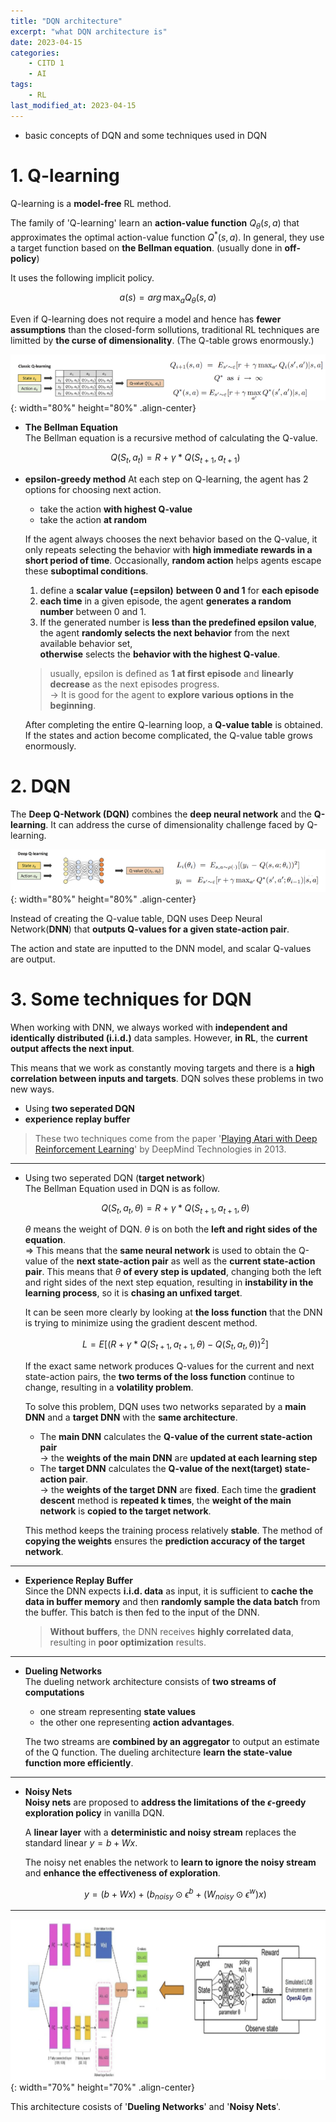 ```yaml
---
title: "DQN architecture"
excerpt: "what DQN architecture is"
date: 2023-04-15
categories:
    - CITD 1
    - AI
tags:
    - RL
last_modified_at: 2023-04-15
---
```

- basic concepts of DQN and some techniques used in DQN


# 1. Q-learning
Q-learning is a **model-free** RL method. 

The family of 'Q-learning' learn an **action-value function** $Q_\theta (s, a)$ that approximates the optimal action-value function $Q^* (s, a)$. In general, they use a target function based on **the Bellman equation**. (usually done in **off-policy**) 

It uses the following implicit policy.  

$$ a(s) = arg \, \max_{a} Q_\theta (s, a) $$

Even if Q-learning does not require a model and hence has **fewer assumptions** than the closed-form sollutions, traditional RL techniques are limitted by **the curse of dimensionality**. (The Q-table grows enormously.)

![classic Q-learning](/assets/images/Q-learning.png){: width="80%" height="80%" .align-center}

- **The Bellman Equation**  
  The Bellman equation is a recursive method of calculating the Q-value.

  $$ Q(S_t, a_t) = R + \gamma * Q(S_{t + 1}, a_{t+1}) $$

- **epsilon-greedy method**
  At each step on Q-learning, the agent has 2 options for choosing next action.  
  - take the action **with highest Q-value**  
  - take the action **at random**

  If the agent always chooses the next behavior based on the Q-value, it only repeats selecting the behavior with **high immediate rewards in a short period of time**. Occasionally, **random action** helps agents escape these **suboptimal conditions**.

  1. define a **scalar value (=epsilon)** **between 0 and 1** for **each episode**  
  2. **each time** in a given episode, the agent **generates a random number** between 0 and 1.  
  3. If the generated number is **less than the predefined epsilon value**, the agent **randomly selects the next behavior** from the next available behavior set,  
  **otherwise** selects the **behavior with the highest Q-value**.

  > usually, epsilon is defined as **1 at first episode** and **linearly decrease** as the next episodes progress.  
  $\rightarrow$ It is good for the agent to **explore various options in the beginning**.

  After completing the entire Q-learning loop, a **Q-value table** is obtained. If the states and action become complicated, the Q-value table grows enormously.


# 2. DQN  

The **Deep Q-Network (DQN)** combines the **deep neural network** and the **Q-learning**. It can address the curse of dimensionality challenge faced by Q-learning.

![Deep Q-learning](/assets/images/DQ-learning.png){: width="80%" height="80%" .align-center}

Instead of creating the Q-value table, DQN uses Deep Neural Network(**DNN**) that **outputs Q-values for a given state-action pair**.

The action and state are inputted to the DNN model, and scalar Q-values are output.


# 3. Some techniques for DQN
When working with DNN, we always worked with **independent and identically distributed (i.i.d.)** data samples. However, **in RL**, the **current output affects the next input**.

This means that we work as constantly moving targets and there is a **high correlation between inputs and targets**. DQN solves these problems in two new ways.  

- Using **two seperated DQN**  
- **experience replay buffer**

> These two techniques come from the paper '[Playing Atari with Deep Reinforcement Learning](https://arxiv.org/abs/1312.5602)' by DeepMind Technologies in 2013.

- - -

- Using two seperated DQN (**target network**)  
  The Bellman Equation used in DQN is as follow.

  $$Q(S_t, a_t, \theta) = R + \gamma * Q(S_{t+1}, a_{t+1}, \theta)$$

  $\theta$ means the weight of DQN. $\theta$ is on both the **left and right sides of the equation**.  
  $\Rightarrow$ This means that the **same neural network** is used to obtain the Q-value of the **next state-action pair** as well as the **current state-action pair**. This means that $\theta$ **of every step is updated**, changing both the left and right sides of the next step equation, resulting in **instability in the learning process**, so it is **chasing an unfixed target**.

  It can be seen more clearly by looking at **the loss function** that the DNN is trying to minimize using the gradient descent method.

  $$ L = E[(R + \gamma * Q(S_{t+1}, a_{t+1}, \theta) - Q(S_t, a_t, \theta))^2]$$

  If the exact same network produces Q-values for the current and next state-action pairs, the **two terms of the loss function** continue to change, resulting in a **volatility problem**.

  To solve this problem, DQN uses two networks separated by a **main DNN** and a **target DNN** with the **same architecture**.

  - The **main DNN** calculates the **Q-value of the current state-action pair**  
    $\rightarrow$ the **weights of the main DNN** are **updated at each learning step**
  - The **target DNN** calculates the **Q-value of the next(target) state-action pair**.  
    $\rightarrow$ the **weights of the target DNN** are **fixed**. Each time the **gradient descent** method is **repeated k times**, the **weight of the main network** is **copied to the target network**.

  This method keeps the training process relatively **stable**. The method of **copying the weights** ensures the **prediction accuracy of the target network**.

- - -

- **Experience Replay Buffer**  
  Since the DNN expects **i.i.d. data** as input, it is sufficient to **cache the data in buffer memory** and then **randomly sample the data batch** from the buffer. This batch is then fed to the input of the DNN.

  > **Without buffers**, the DNN receives **highly correlated data**, resulting in **poor optimization** results.

- - -

- **Dueling Networks**  
  The dueling network architecture consists of **two streams of computations**   
  - one stream representing **state values**  
  - the other one representing **action advantages**. 
  
  The two streams are **combined by an aggregator** to output an estimate of the Q function. The dueling architecture **learn the state-value function more efficiently**.

- - -

- **Noisy Nets**  
  **Noisy nets** are proposed to **address the limitations of the $\epsilon$-greedy exploration policy** in vanilla DQN. 
  
  A **linear layer** with a **deterministic and noisy stream** replaces the standard linear $y = b + W x$. 
  
  The noisy net enables the network to **learn to ignore the noisy stream** and **enhance the effectiveness of exploration**.

  $$ y = (b + Wx) + (b_{noisy} \odot \epsilon^b + (W_{noisy} \odot \epsilon^w)x) $$

- - -

![DQN-architecture](/assets/images/DQN-architecture.png){: width="70%" height="70%" .align-center}

This architecture cosists of '**Dueling Networks**' and '**Noisy Nets**'. 